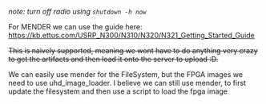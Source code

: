 *note: turn off radio using `shutdown -h now`*

For MENDER we can use the guide here:
https://kb.ettus.com/USRP_N300/N310/N320/N321_Getting_Started_Guide

~~This is naively supported, meaning we wont have to do anything very crazy to get the artifacts and then load it onto the server to upload :D.~~

We can easily use mender for the FileSystem, but the FPGA images we need to use uhd_image_loader. I believe we can still use mender, to first update the filesystem and then use a script to load the fpga image
